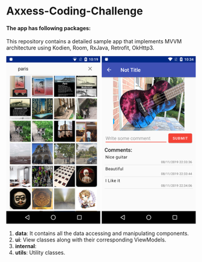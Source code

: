 # Axxess-Coding-Challenge
#### The app has following packages:

This repository contains a detailed sample app that implements MVVM architecture using Kodien, Room, RxJava, Retrofit, OkHttp3.

<p align="center">
  <img src="template/home.png" width = "250"/>
  <img src="template/image commented.png" width = "250"/>
</p>



1. **data**: It contains all the data accessing and manipulating components.
3. **ui**: View classes along with their corresponding ViewModels.
4. **internal**:
5. **utils**: Utility classes.

